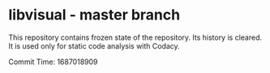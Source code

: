 # libvisual - master branch

This repository contains frozen state of the repository.
Its history is cleared. It is used only for static code
analysis with Codacy.

Commit Time: 1687018909